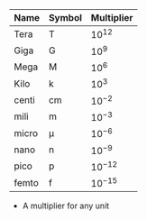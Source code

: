 | Name  | Symbol | Multiplier |
| ----- | ------ | ---------- |
| Tera  | T      |  $10^{12}$          |
| Giga  | G      |  $10^{9}$          |
| Mega  | M      | $10^{6}$           |
| Kilo  | k      | $10^{3}$           |
| centi | cm     | $10^{-2}$           |
| mili  | m      | $10^{-3}$           |
| micro | μ      | $10^{-6}$           |
| nano  | n      | $10^{-9}$           |
| pico  | p      | $10^{-12}$           |
| femto | f      | $10^{-15}$           |

- A multiplier for any unit